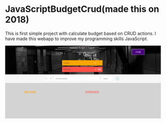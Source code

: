 # JavaScriptBudgetCrud(made this on 2018)
This is first simple project with calculate budget based on CRUD actions.
I have made this webapp to improve my programming skills JavaScript. 

![Image description](https://github.com/Damxx/JavaScriptBudgetCrud/blob/master/ViewApp.PNG?raw=true)
